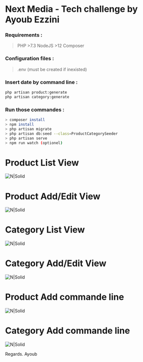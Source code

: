 # Next Media - Tech challenge by Ayoub Ezzini

### Requirements :

> PHP >7.3
> NodeJS >12
> Composer

### Configuration files :

> .env (must be created if inexisted)

### Insert date by command line :

```sh
php artisan product:generate
php artisan category:generate
```

### Run those commandes :

```sh
> composer install
> npm install
> php artisan migrate
> php artisan db:seed --class=ProductCategorySeeder
> php artisan serve
> npm run watch (optionel)
```

# Product List View

![N|Solid](https://i.postimg.cc/y867tn52/2021-01-09-00-16-45-Next-Media-Tech-challenge-by-Ayoub-Ezzini.png)

# Product Add/Edit View

![N|Solid](https://i.postimg.cc/4y1r1RJy/2021-01-09-00-18-56-Next-Media-Tech-challenge-by-Ayoub-Ezzini.png)

# Category List View

![N|Solid](https://i.postimg.cc/Z5XDp5rj/2021-01-09-00-19-40-Next-Media-Tech-challenge-by-Ayoub-Ezzini.png)

# Category Add/Edit View

![N|Solid](https://i.postimg.cc/G2C7gggy/2021-01-09-00-19-57-Next-Media-Tech-challenge-by-Ayoub-Ezzini.png)

# Product Add commande line

![N|Solid](https://i.postimg.cc/KYN60dhk/2021-01-09-08-31-10-Window.png)

# Category Add commande line

![N|Solid](https://i.postimg.cc/kM07RPJq/2021-01-09-08-33-34-Window.png)

Regards. 
Ayoub

